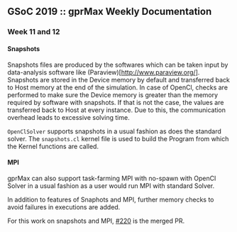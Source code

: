 ## GSoC 2019 :: gprMax Weekly Documentation
### Week 11 and 12

#### Snapshots

Snapshots files are produced by the softwares which can be taken input by data-analysis software like (Paraview)[http://www.paraview.org/]. Snapshots are stored in the Device memory by default and transferred back to Host memory at the end of the simulation. In case of OpenCl, checks are performed to make sure the Device memory is greater than the memory required by software with snapshots. If that is not the case, the values are transferred back to Host at every instance. Due to this, the communication overhead leads to excessive solving time. 

`OpenClSolver` supports snapshots in a usual fashion as does the standard solver. The `snapshots.cl` kernel file is used to build the Program from which the Kernel functions are called. 

#### MPI

gprMax can also support task-farming MPI with no-spawn with OpenCl Solver in a usual fashion as a user would run MPI with standard Solver. 

In addition to features of Snaphots and MPI, further memory checks to avoid failures in executions are added. 

For this work on snapshots and MPI, [#220](https://github.com/gprMax/gprMax/pull/220) is the merged PR.